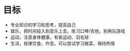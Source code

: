 # 目标

- 专业知识的学习和思考，提高自己
- 娱乐，把时间投入到音乐上去，练习口琴/吉他，别再玩游戏
- 运动，注意身体健康，有氧运动、羽毛球
- 生活，规律饮食、作息，可以尝试学习做菜，保持热情

